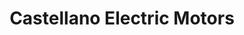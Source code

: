 ---
title: "Castellano Electric Motors"
url: /new-york/castellano-electric-motors/
shop: Allgemein
---